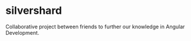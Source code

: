 # silvershard
Collaborative project between friends to further our knowledge in Angular Development.
